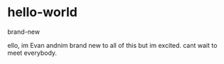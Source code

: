 # hello-world

brand-new

ello, im Evan andnim brand new to all of this but im excited. cant wait to meet everybody.
